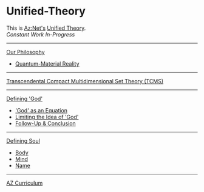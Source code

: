 # Unified-Theory
This is [Az:Net's](https://github.com/Az-Net) [Unified Theory](https://en.m.wikipedia.org/wiki/Theory_of_everything).  
_Constant Work In-Progress_
____
[Our Philosophy](https://github.com/Az-Net/Proposals/blob/main/Az%20Philosophy.md)
* [Quantum-Material Reality](https://github.com/Az-Net/Proposals/blob/main/Quantum-Material%20Reality.md)
____
[Transcendental Compact Multidimensional Set Theory (TCMS)](https://github.com/Az-Net/Unified-Theory/blob/main/TCMS%20Theory.md)
____
[Defining 'God'](https://github.com/Az-Net/Az-Net/blob/main/Definitions/God.md)
* ['God' as an Equation](https://github.com/Az-Net/Proposals/blob/main/Mathematics/God%20as%20an%20Equation.md)
* [Limiting the Idea of 'God'](https://github.com/Az-Net/Proposals/blob/main/Mathematics/Limiting%20God.md)
* [Follow-Up & Conclusion](https://github.com/Az-Net/Proposals/blob/main/Mathematics/Followup%20Limiting.md)
____
[Defining Soul](https://github.com/Az-Net/Proposals/blob/main/Occultism/Defining%20Soul.md)
* [Body](https://github.com/Az-Net/Az-Net/blob/main/Definitions/Body.md)
* [Mind](https://github.com/Az-Net/Az-Net/blob/main/Definitions/Mind.md)
* [Name](https://github.com/Az-Net/AZ-Curriculum/blob/main/Naming.md)
____
[AZ Curriculum](https://github.com/Az-Net/AZ-Curriculum)
